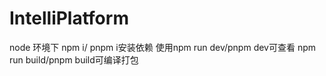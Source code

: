 # IntelliPlatform

node 环境下
npm i/ pnpm i安装依赖
使用npm run dev/pnpm dev可查看
npm run build/pnpm build可编译打包
